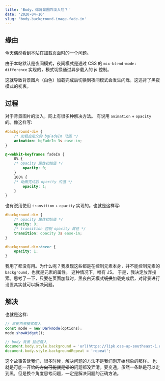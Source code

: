 ```yaml
---
title: 'Body，你背景图咋淡入哇？'
date: '2020-04-16'
slug: 'body-background-image-fade-in'
---
```


## 缘由

今天偶然看到本站在加载页面时的一个问题。

由于本站默认是夜间模式，夜间模式是通过 CSS 的 `mix-blend-mode: difference` 实现的，模式切换通过异步载入的 js 控制。

这就导致背景图片（白色）加载完成后切换到夜间模式会发生闪烁，这违背了黑夜模式的初衷。

## 过程

对于背景图片的淡入，网上有很多种解决方法。
有说用 `animation` + `opacity` 的。像这样写:

```CSS
#background-div {
    /* 加载自定义的 bgFadeIn 动画 */
    animation: bgFadeIn 3s ease-in;
}

@-webkit-keyframes fadeIn {
    0% {
    /* opacity 属性初始值 */
        opacity: 0;
    }
    100% {
    /* 动画完成后 opacity 的值 */
        opacity: 1;
    }
}
```

也有说用使用 `transition` + `opacity` 实现的。也就是这样写:

```CSS
#background-div {
    /* opacity 属性初始值 */
    opacity: 0;
    /* transition 控制 opacity 属性 */
    transition: opacity 3s ease-in;
}

#background-div:hover {
    opacity: 1;
}
```

我用了都没有用。为什么呢？我发现这些都是在控制元素本身，并不能控制元素的 `background`，也就是元素的属性。
这种情况下，唯有 JS。
于是，我决定放弃搜索。思考了一下，只要在页面加载时，黑夜白天模式~~切换~~加载完成后，对背景进行设置其实就可以解决问题。

## 解决

也就是这样:

```javascript
// 黑夜白天模式载入
const mode = new Darkmode(options);
mode.showWidget();

// body 背景 延迟载入
document.body.style.background = 'url(https://lipk.oss-ap-southeast-1.aliyuncs.com/images/your-background-image.png)';
document.body.style.backgroundRepeat = 'repeat';
```

这个故事告诉我们，很多时候，解决问题的方法不是我们刚开始想象的那样。
也就是可能一开始~~的方向可能就是错的~~问题都没弄清。要变通，虽然一条路是可以走到黑，但是换个角度思考问题，一定是解决问题的正确方法。
